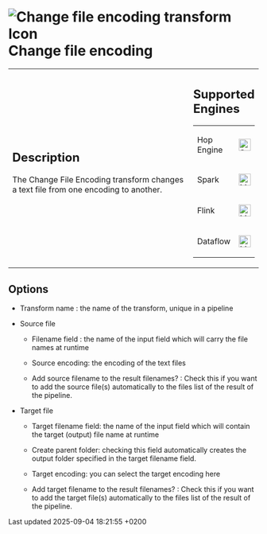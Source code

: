 <div id="header">

# <span class="image image-doc-icon">![Change file encoding transform Icon](../assets/images/transforms/icons/changefileencoding.svg)</span> Change file encoding

</div>

<div id="content">

<div id="preamble">

<div class="sectionbody">

<table>
<colgroup>
<col style="width: 75%" />
<col style="width: 25%" />
</colgroup>
<tbody>
<tr class="odd">
<td><div class="content">
<div class="sect1">
<h2 id="_description">Description</h2>
<div class="sectionbody">
<div class="paragraph">
<p>The Change File Encoding transform changes a text file from one encoding to another.</p>
</div>
</div>
</div>
</div></td>
<td><div class="content">
<div class="sect1">
<h2 id="_supported_engines">Supported Engines</h2>
<div class="sectionbody">
<table>
<tbody>
<tr class="odd">
<td><p>Hop Engine</p></td>
<td><div class="content">
<div class="paragraph">
<p><span class="image"><img src="../assets/images/check_mark.svg" alt="Supported" width="24" /></span></p>
</div>
</div></td>
</tr>
<tr class="even">
<td><p>Spark</p></td>
<td><div class="content">
<div class="paragraph">
<p><span class="image"><img src="../assets/images/question_mark.svg" alt="Maybe Supported" width="24" /></span></p>
</div>
</div></td>
</tr>
<tr class="odd">
<td><p>Flink</p></td>
<td><div class="content">
<div class="paragraph">
<p><span class="image"><img src="../assets/images/question_mark.svg" alt="Maybe Supported" width="24" /></span></p>
</div>
</div></td>
</tr>
<tr class="even">
<td><p>Dataflow</p></td>
<td><div class="content">
<div class="paragraph">
<p><span class="image"><img src="../assets/images/question_mark.svg" alt="Maybe Supported" width="24" /></span></p>
</div>
</div></td>
</tr>
</tbody>
</table>
</div>
</div>
</div></td>
</tr>
</tbody>
</table>

</div>

</div>

<div class="sect1">

## Options

<div class="sectionbody">

<div class="ulist">

  - Transform name : the name of the transform, unique in a pipeline

  - Source file
    
    <div class="ulist">
    
      - Filename field : the name of the input field which will carry the file names at runtime
    
      - Source encoding: the encoding of the text files
    
      - Add source filename to the result filenames? : Check this if you want to add the source file(s) automatically to the files list of the result of the pipeline.
    
    </div>

  - Target file
    
    <div class="ulist">
    
      - Target filename field: the name of the input field which will contain the target (output) file name at runtime
    
      - Create parent folder: checking this field automatically creates the output folder specified in the target filename field.
    
      - Target encoding: you can select the target encoding here
    
      - Add target filename to the result filenames? : Check this if you want to add the target file(s) automatically to the files list of the result of the pipeline.
    
    </div>

</div>

</div>

</div>

</div>

<div id="footer">

<div id="footer-text">

Last updated 2025-09-04 18:21:55 +0200

</div>

</div>
